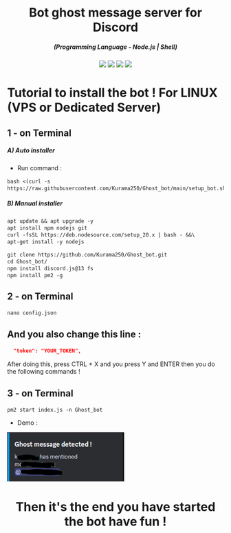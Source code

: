 <h1 align="center">Bot ghost message server for Discord</h1>
<em><h5 align="center">(Programming Language - Node.js | Shell)</h5></em>

<p align="center">
  <img src="https://img.shields.io/github/stars/Kurama250/Ghost_bot">
  <img src="https://img.shields.io/github/license/Kurama250/Ghost_bot">
  <img src="https://img.shields.io/github/repo-size/Kurama250/Ghost_bot">
  <img src="https://img.shields.io/badge/stability-stable-green">
</p>

# Tutorial to install the bot ! For LINUX (VPS or Dedicated Server)

## 1 - on Terminal

<h5>A) Auto installer</h5>

- Run command :

```shell script
bash <(curl -s https://raw.githubusercontent.com/Kurama250/Ghost_bot/main/setup_bot.sh)
```

<h5>B) Manual installer</h5>

```shell script
apt update && apt upgrade -y
apt install npm nodejs git
curl -fsSL https://deb.nodesource.com/setup_20.x | bash - &&\
apt-get install -y nodejs
```

```shell script
git clone https://github.com/Kurama250/Ghost_bot.git
cd Ghost_bot/
npm install discord.js@13 fs
npm install pm2 -g
```

## 2 - on Terminal

```shell script
nano config.json
```

## And you also change this line :

```json
  "token": "YOUR_TOKEN",
```

After doing this, press CTRL + X and you press Y and ENTER then you do the following commands !

## 3 - on Terminal

```shell script
pm2 start index.js -n Ghost_bot
```

- Demo : 

![alt text](https://github.com/Kurama250/Ghost_bot/blob/main/ghost.png)

<h1 align="center">Then it's the end you have started the bot have fun !</h1>
